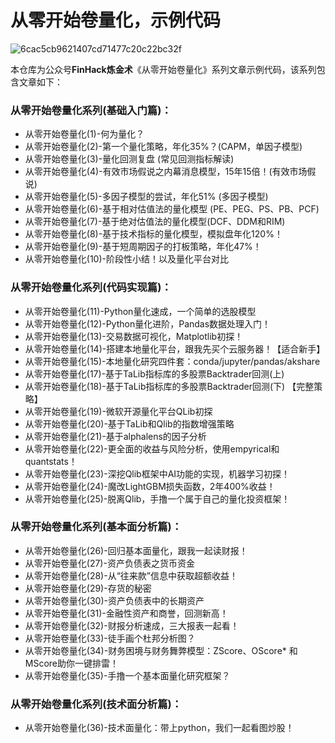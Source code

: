 # 从零开始卷量化，示例代码
![6cac5cb9621407cd71477c20c22bc32f](https://user-images.githubusercontent.com/6196607/164248869-a99ff698-ace3-496a-af44-361507646324.jpeg)


本仓库为公众号**FinHack炼金术**《从零开始卷量化》系列文章示例代码，该系列包含文章如下：
### 从零开始卷量化系列(基础入门篇)：
* 从零开始卷量化(1)-何为量化？
* 从零开始卷量化(2)-第一个量化策略，年化35%？(CAPM，单因子模型)
* 从零开始卷量化(3)-量化回测复盘 (常见回测指标解读)
* 从零开始卷量化(4)-有效市场假说之内幕消息模型，15年15倍！(有效市场假说)
* 从零开始卷量化(5)-多因子模型的尝试，年化51% (多因子模型)
* 从零开始卷量化(6)-基于相对估值法的量化模型 (PE、PEG、PS、PB、PCF)
* 从零开始卷量化(7)-基于绝对估值法的量化模型(DCF、DDM和RIM)
* 从零开始卷量化(8)-基于技术指标的量化模型，模拟盘年化120%！
* 从零开始卷量化(9)-基于短周期因子的打板策略，年化47%！
* 从零开始卷量化(10)-阶段性小结！以及量化平台对比


### 从零开始卷量化系列(代码实现篇)：
* 从零开始卷量化(11)-Python量化速成，一个简单的选股模型
* 从零开始卷量化(12)-Python量化进阶，Pandas数据处理入门！
* 从零开始卷量化(13)-交易数据可视化，Matplotlib初探！
* 从零开始卷量化(14)-搭建本地量化平台，跟我先买个云服务器！【适合新手】
* 从零开始卷量化(15)-本地量化研究四件套：conda/jupyter/pandas/akshare
* 从零开始卷量化(17)-基于TaLib指标库的多股票Backtrader回测(上)
* 从零开始卷量化(18)-基于TaLib指标库的多股票Backtrader回测(下) 【完整策略】
* 从零开始卷量化(19)-微软开源量化平台QLib初探
* 从零开始卷量化(20)-基于TaLib和Qlib的指数增强策略
* 从零开始卷量化(21)-基于alphalens的因子分析
* 从零开始卷量化(22)-更全面的收益与风险分析，使用empyrical和quantstats！
* 从零开始卷量化(23)-深挖Qlib框架中AI功能的实现，机器学习初探！
* 从零开始卷量化(24)-魔改LightGBM损失函数，2年400%收益！
* 从零开始卷量化(25)-脱离Qlib，手撸一个属于自己的量化投资框架！

### 从零开始卷量化系列(基本面分析篇)：
* 从零开始卷量化(26)-回归基本面量化，跟我一起读财报！
* 从零开始卷量化(27)-资产负债表之货币资金
* 从零开始卷量化(28)-从“往来款”信息中获取超额收益！
* 从零开始卷量化(29)-存货的秘密
* 从零开始卷量化(30)-资产负债表中的长期资产
* 从零开始卷量化(31)-金融性资产和商誉，回测新高！
* 从零开始卷量化(32)-财报分析速成，三大报表一起看！
* 从零开始卷量化(33)-徒手画个杜邦分析图？
* 从零开始卷量化(34)-财务困境与财务舞弊模型：ZScore、OScore* 和MScore助你一键排雷！
* 从零开始卷量化(35)-手撸一个基本面量化研究框架？

### 从零开始卷量化系列(技术面分析篇)：
* 从零开始卷量化(36)-技术面量化：带上python，我们一起看图炒股！
